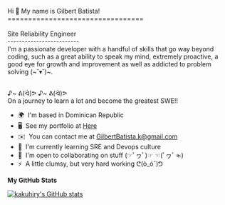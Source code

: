 Hi 👋 My name is Gilbert Batista!
 <br>=================================
 <br>
 <br>Site Reliability Engineer
 <br>-------------------------  
I'm a passionate developer with a handful of skills that go way beyond coding, such as a great ability to speak my mind, extremely proactive, a good eye for growth and improvement as well as addicted to problem solving (~˘▾˘)~.

<br>♪~ ᕕ(ᐛ)ᕗ ♪~ ᕕ(ᐛ)ᕗ
<br>On a journey to learn a lot and become the greatest SWE!!  

* 🌍  I'm based in Dominican Republic 
* 🖥️  See my portfolio at [Here](http://kakuhiry.github.io/Elvis-portafolio/) 
* ✉️  You can contact me at [GilbertBatista.k@gmail.com](mailto:GilbertBatista.k@gmail.com) 
* 🧠  I'm currently learning SRE and Devops culture
* 🤝  I'm open to collaborating on stuff (☞ﾟヮﾟ)☞ ☜(ﾟヮﾟ☜) 
* ⚡  A little clumsy, but very hard working ᕦ(ò\_óˇ)ᕤ

<b>My GitHub Stats</b>

<a href="http://www.github.com/kakuhiry"><img src="https://github-readme-stats.vercel.app/api?username=kakuhiry&show_icons=true&hide=stars,issues,&count_private=true&title_color=0891b2&text_color=ffffff&icon_color=0891b2&bg_color=1c1917&hide_border=true&show_icons=true" alt="kakuhiry's GitHub stats" /></a>
<br><a href="https://github.com/kakuhiry" align="left"></a>